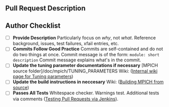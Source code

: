 ## Pull Request Description


## Author Checklist
* [ ] **Provide Description**
      Particularly focus on _why_, not _what_. Reference background, issues, test failures, xfail entries, etc.
* [ ] **Commits Follow Good Practice**
      Commits are self-contained and do not do two things at once.
      Commit message is of the form: `module: short description`
      Commit message explains what's in the commit.
* [ ] **Update the tuning parameter documentations if necessary**
      [MPICH source folder]/doc/mpich/TUNING_PARAMETERS
      Wiki: ([Internal wiki page for Tuning parameters](https://github.com/intel-innersource/libraries.runtimes.hpc.mpi.mpich-aurora/wiki/Tuning-Parameters))
* [ ] **Update the build instructions in neccesary**
      Wiki: ([Building MPICH from source](https://github.com/intel-innersource/libraries.runtimes.hpc.mpi.mpich-aurora/wiki/Building-MPICH-from-source))
* [ ] **Passes All Tests**
      Whitespace checker. Warnings test. Additional tests via comments ([Testing Pull Requests via Jenkins](https://github.com/intel-innersource/libraries.runtimes.hpc.mpi.mpich-aurora/wiki/Testing-Pull-Requests-via-Jenkins)).
